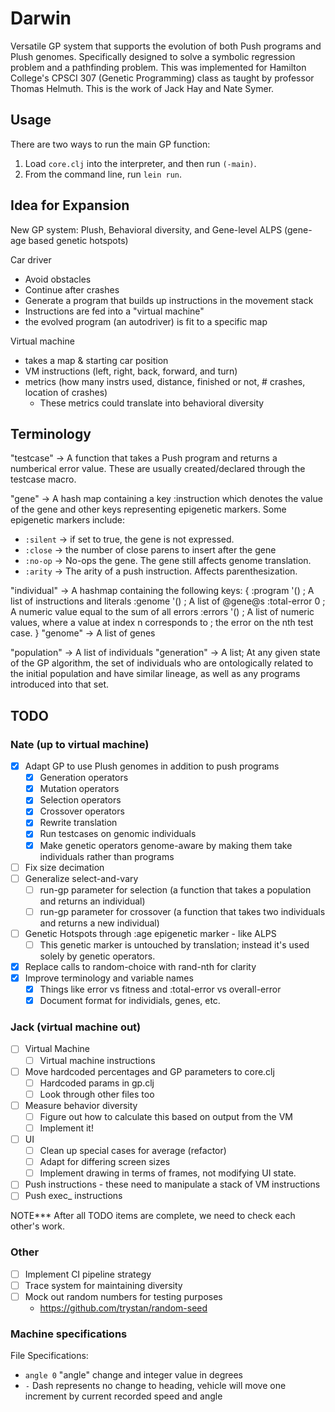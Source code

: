 # Darwin

Versatile GP system that supports the evolution of both Push programs and Plush genomes. Specifically
designed to solve a symbolic regression problem and a pathfinding problem. This was implemented for
Hamilton College's CPSCI 307 (Genetic Programming) class as taught by professor Thomas Helmuth.
This is the work of Jack Hay and Nate Symer.

## Usage

There are two ways to run the main GP function:

1. Load `core.clj` into the interpreter, and then run `(-main)`.
2. From the command line, run `lein run`.

## Idea for Expansion

New GP system: Plush, Behavioral diversity, and Gene-level ALPS (gene-age based genetic hotspots)

Car driver
  - Avoid obstacles
  - Continue after crashes
  - Generate a program that builds up instructions in the movement stack
  - Instructions are fed into a "virtual machine"
  - the evolved program (an autodriver) is fit to a specific map

Virtual machine
 - takes a map & starting car position
 - VM instructions (left, right, back, forward, and turn)
 - metrics (how many instrs used, distance, finished or not, # crashes, location of crashes)
   - These metrics could translate into behavioral diversity

## Terminology

"testcase" -> A function that takes a Push program and returns a numberical error value.
              These are usually created/declared through the testcase macro.

"gene" -> A hash map containing a key :instruction which denotes the value of the gene
          and other keys representing epigenetic markers. Some epigenetic markers include:
  - `:silent` -> if set to true, the gene is not expressed.
  - `:close` -> the number of close parens to insert after the gene
  - `:no-op` -> No-ops the gene. The gene still affects genome translation.
  - `:arity` -> The arity of a push instruction. Affects parenthesization.

"individual" -> A hashmap containing the following keys:
  {
    :program '()   ; A list of instructions and literals
    :genome '()    ; A list of @gene@s
    :total-error 0 ; A numeric value equal to the sum of all errors
    :errors '()    ; A list of numeric values, where a value at index n corresponds to
                   ; the error on the nth test case.
  }
"genome" -> A list of genes

"population" -> A list of individuals
"generation" -> A list; At any given state of the GP algorithm, the set of individuals
                who are ontologically related to the initial population and
                have similar lineage, as well as any programs introduced into that set.

## TODO

### Nate (up to virtual machine)

- [x] Adapt GP to use Plush genomes in addition to push programs
   - [x] Generation operators
   - [x] Mutation operators
   - [x] Selection operators
   - [x] Crossover operators
   - [x] Rewrite translation
   - [x] Run testcases on genomic individuals
   - [x] Make genetic operators genome-aware by making them take individuals rather than programs
- [ ] Fix size decimation
- [ ] Generalize select-and-vary
  - [ ] run-gp parameter for selection
        (a function that takes a population and returns an individual)
  - [ ] run-gp parameter for crossover
        (a function that takes two individuals and returns a new individual) 
- [ ] Genetic Hotspots through :age epigenetic marker - like ALPS
    - [ ] This genetic marker is untouched by translation; instead it's
          used solely by genetic operators.
- [x] Replace calls to random-choice with rand-nth for clarity
- [x] Improve terminology and variable names
  - [x] Things like error vs fitness and :total-error vs overall-error
  - [x] Document format for individials, genes, etc.

### Jack (virtual machine out)

- [ ] Virtual Machine
  - [ ] Virtual machine instructions
- [ ] Move hardcoded percentages and GP parameters to core.clj
  - [ ] Hardcoded params in gp.clj
  - [ ] Look through other files too
- [ ] Measure behavior diversity
  - [ ] Figure out how to calculate this based on output from the VM
  - [ ] Implement it!
- [ ] UI
  - [ ] Clean up special cases for average (refactor)
  - [ ] Adapt for differing screen sizes
  - [ ] Implement drawing in terms of frames, not modifying UI state.
- [ ] Push instructions - these need to manipulate a stack of VM instructions
- [ ] Push exec_ instructions

NOTE*** After all TODO items are complete, we need to check each other's work.

### Other

- [ ] Implement CI pipeline strategy
- [ ] Trace system for maintaining diversity
- [ ] Mock out random numbers for testing purposes
   - https://github.com/trystan/random-seed

### Machine specifications

File Specifications:
- ```angle 0```  "angle" change and integer value in degrees
- ```-``` Dash represents no change to heading, vehicle will move one increment by current recorded speed and angle
